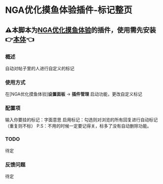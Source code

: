 # NGA优化摸鱼体验插件-标记整页

## ⚠本脚本为[NGA优化摸鱼体验](https://greasyfork.org/zh-CN/scripts/393991-nga%E4%BC%98%E5%8C%96%E6%91%B8%E9%B1%BC%E4%BD%93%E9%AA%8C)的插件，使用需先安装👉[本体](https://greasyfork.org/zh-CN/scripts/393991-nga%E4%BC%98%E5%8C%96%E6%91%B8%E9%B1%BC%E4%BD%93%E9%AA%8C)👈

### 概述

自动对帖子里的人进行自定义的标记

### 使用方式

在[NGA优化摸鱼体验]**设置面板** -> **插件管理** 启动功能，更改自定义标记

### 配置项

输入你要挂的标记：字面意思
启用标记：勾选则对浏览的所有回复进行自动标记（重复则不标）
P.S：不用的时候一定要记得关，标多了没有自动删除功能。

### TODO

待定

### 反馈问题

待定